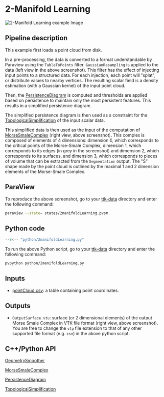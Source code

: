 # 2-Manifold Learning 

![2-Manifold Learning example Image](https://topology-tool-kit.github.io/img/gallery/2manifoldLearning.jpeg)


## Pipeline description

This example first loads a point cloud from disk. 

In a pre-processing, the data is converted to a format understandable by Paraview using the `TableToPoints` filter. `GaussianResampling` is applied to the data (left view in the above screenshot). This filter has the effect of injecting input points to a structured data. For each injection, each point will "splat", or distribute values to nearby vertices. The resulting scalar field is a density estimation (with a Gaussian kernel) of the input point cloud.

Then, the [PersistenceDiagram](https://topology-tool-kit.github.io/doc/html/classttkPersistenceDiagram.html) is computed and thresholds are applied based on persistence to maintain only the most persistent features. This results in a simplified persistence diagram.

The simplified persistence diagram is then used as a constraint for the [TopologicalSimplification](https://topology-tool-kit.github.io/doc/html/classttkTopologicalSimplification.html) of the input scalar data.

This simplified data is then used as the input of the computation of [MorseSmaleComplex](https://topology-tool-kit.github.io/doc/html/classttkMorseSmaleComplex.html) (right view, above screenshot). This complex is composed of elements of 4 dimensions: dimension 0, which corresponds to the critical points of the Morse-Smale Complex, dimension 1, which corresponds to its edges (in grey in the screenshot) and dimension 2, which corresponds to its surfaces, and dimension 3, which corresponds to pieces of volume that can be extracted from the `Segmentation` output. The "S" shape made by the point cloud is outlined by the maximal 1 and 2 dimension elements of the Morse-Smale Complex.

## ParaView
To reproduce the above screenshot, go to your [ttk-data](https://github.com/topology-tool-kit/ttk-data) directory and enter the following command:
``` bash
paraview --state= states/2manifoldLearning.pvsm
```

## Python code

``` python  linenums="1"
--8<-- "python/2manifoldLearning.py"
```

To run the above Python script, go to your [ttk-data](https://github.com/topology-tool-kit/ttk-data) directory and enter the following command:
``` bash
pvpython python/2manifoldLearning.py
```


## Inputs
- [pointCloud.csv](https://github.com/topology-tool-kit/ttk-data/raw/dev/pointCloud.csv): a table containing point coordinates.

## Outputs
- `OutputSurface.vtu`: surface (or 2 dimensional elements) of the output Morse Smale Complex in VTK file format (right view, above screenshot). You are free to change the `vtp` file extension to that of any other supported file format (e.g. `csv`) in the above python script.


## C++/Python API

[GeometrySmoother](https://topology-tool-kit.github.io/doc/html/classttkGeometrySmoother.html)

[MorseSmaleComplex](https://topology-tool-kit.github.io/doc/html/classttkMorseSmaleComplex.html)

[PersistenceDiagram](https://topology-tool-kit.github.io/doc/html/classttkPersistenceDiagram.html)

[TopologicalSimplification](https://topology-tool-kit.github.io/doc/html/classttkTopologicalSimplification.html)

